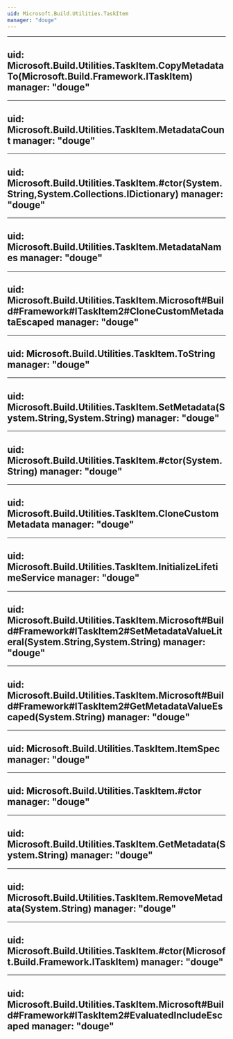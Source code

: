 ```yaml
---
uid: Microsoft.Build.Utilities.TaskItem
manager: "douge"
---
```


---
uid: Microsoft.Build.Utilities.TaskItem.CopyMetadataTo(Microsoft.Build.Framework.ITaskItem)
manager: "douge"
---

---
uid: Microsoft.Build.Utilities.TaskItem.MetadataCount
manager: "douge"
---

---
uid: Microsoft.Build.Utilities.TaskItem.#ctor(System.String,System.Collections.IDictionary)
manager: "douge"
---

---
uid: Microsoft.Build.Utilities.TaskItem.MetadataNames
manager: "douge"
---

---
uid: Microsoft.Build.Utilities.TaskItem.Microsoft#Build#Framework#ITaskItem2#CloneCustomMetadataEscaped
manager: "douge"
---

---
uid: Microsoft.Build.Utilities.TaskItem.ToString
manager: "douge"
---

---
uid: Microsoft.Build.Utilities.TaskItem.SetMetadata(System.String,System.String)
manager: "douge"
---

---
uid: Microsoft.Build.Utilities.TaskItem.#ctor(System.String)
manager: "douge"
---

---
uid: Microsoft.Build.Utilities.TaskItem.CloneCustomMetadata
manager: "douge"
---

---
uid: Microsoft.Build.Utilities.TaskItem.InitializeLifetimeService
manager: "douge"
---

---
uid: Microsoft.Build.Utilities.TaskItem.Microsoft#Build#Framework#ITaskItem2#SetMetadataValueLiteral(System.String,System.String)
manager: "douge"
---

---
uid: Microsoft.Build.Utilities.TaskItem.Microsoft#Build#Framework#ITaskItem2#GetMetadataValueEscaped(System.String)
manager: "douge"
---

---
uid: Microsoft.Build.Utilities.TaskItem.ItemSpec
manager: "douge"
---

---
uid: Microsoft.Build.Utilities.TaskItem.#ctor
manager: "douge"
---

---
uid: Microsoft.Build.Utilities.TaskItem.GetMetadata(System.String)
manager: "douge"
---

---
uid: Microsoft.Build.Utilities.TaskItem.RemoveMetadata(System.String)
manager: "douge"
---

---
uid: Microsoft.Build.Utilities.TaskItem.#ctor(Microsoft.Build.Framework.ITaskItem)
manager: "douge"
---

---
uid: Microsoft.Build.Utilities.TaskItem.Microsoft#Build#Framework#ITaskItem2#EvaluatedIncludeEscaped
manager: "douge"
---
